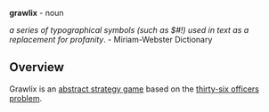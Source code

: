 __grawlix__ - noun

_a series of typographical symbols (such as $#!) used in text as a replacement for profanity_.   - Miriam-Webster Dictionary

## Overview
Grawlix is an [abstract strategy game](https://en.wikipedia.org/wiki/Abstract_strategy_game) based on the [thirty-six officers problem](https://en.wikipedia.org/wiki/Mutually_orthogonal_Latin_squares#Thirty-six_officers_problem).


